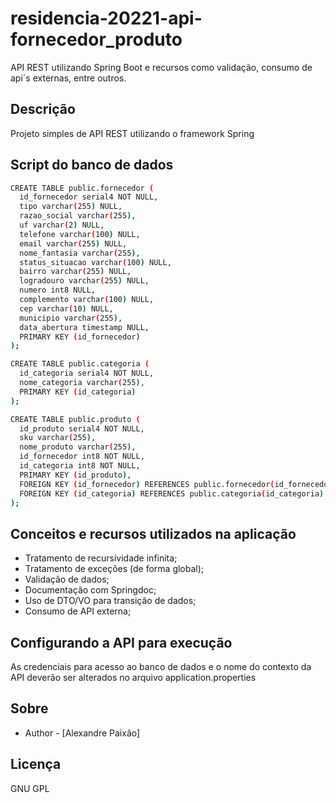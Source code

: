 # residencia-20221-api-fornecedor_produto
API REST utilizando Spring Boot e recursos como validação, consumo de api´s externas, entre outros.

## Descrição

Projeto simples de API REST utilizando o framework Spring

## Script do banco de dados 

```bash
CREATE TABLE public.fornecedor (
  id_fornecedor serial4 NOT NULL,
  tipo varchar(255) NULL,
  razao_social varchar(255),
  uf varchar(2) NULL,
  telefone varchar(100) NULL,
  email varchar(255) NULL,
  nome_fantasia varchar(255),
  status_situacao varchar(100) NULL,
  bairro varchar(255) NULL,
  logradouro varchar(255) NULL,
  numero int8 NULL,
  complemento varchar(100) NULL,
  cep varchar(10) NULL,
  municipio varchar(255),
  data_abertura timestamp NULL,
  PRIMARY KEY (id_fornecedor)
);

CREATE TABLE public.categoria (
  id_categoria serial4 NOT NULL,
  nome_categoria varchar(255),
  PRIMARY KEY (id_categoria)
);

CREATE TABLE public.produto (
  id_produto serial4 NOT NULL,
  sku varchar(255),
  nome_produto varchar(255),
  id_fornecedor int8 NOT NULL,
  id_categoria int8 NOT NULL,
  PRIMARY KEY (id_produto),
  FOREIGN KEY (id_fornecedor) REFERENCES public.fornecedor(id_fornecedor),
  FOREIGN KEY (id_categoria) REFERENCES public.categoria(id_categoria)
);
```

## Conceitos e recursos utilizados na aplicação

- Tratamento de recursividade infinita;
- Tratamento de exceções (de forma global);
- Validação de dados;
- Documentação com Springdoc;
- Uso de DTO/VO para transição de dados;
- Consumo de API externa;

## Configurando a API para execução

As credenciais para acesso ao banco de dados e o nome do contexto da API deverão ser alterados no arquivo application.properties

## Sobre

- Author - [Alexandre Paixão]

## Licença

GNU GPL
